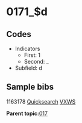 # 0171\_$d

## Codes

-   Indicators
    -   First: 1
    -   Second: \_
-   Subfield: d

## Sample bibs

1163178 [Quicksearch](https://search.library.yale.edu/catalog/1163178) [VXWS](http://prodorbis.library.yale.edu:7014/vxws/GetHoldingsService?bibId=1163178)

**Parent topic:**[017](../../tags/017/017.md)

